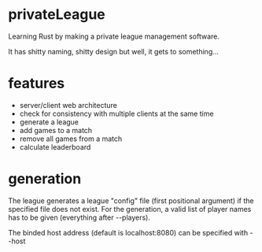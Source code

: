 # privateLeague

Learning Rust by making a private league management software.

It has shitty naming, shitty design but well, it gets to something... 

# features

- server/client web architecture
- check for consistency with multiple clients at the same time
- generate a league
- add games to a match
- remove all games from a match
- calculate leaderboard

# generation

The league generates a league "config" file (first positional argument) if the specified file does not exist.
For the generation, a valid list of player names has to be given (everything after --players).

The binded host address (default is localhost:8080) can be specified with --host